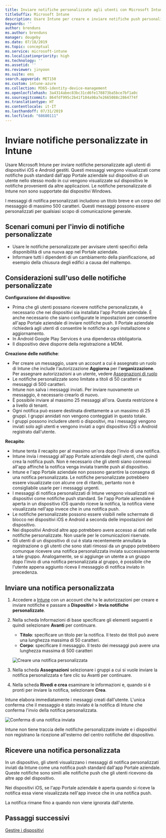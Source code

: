 ```yaml
---
title: Inviare notifiche personalizzate agli utenti con Microsoft Intune
titleSuffix: Microsoft Intune
description: Usare Intune per creare e inviare notifiche push personalizzate agli utenti di dispositivi iOS e Android
keywords: ''
author: brenduns
ms.author: brenduns
manager: dougeby
ms.date: 07/18/2019
ms.topic: conceptual
ms.service: microsoft-intune
ms.localizationpriority: high
ms.technology: ''
ms.assetid: ''
ms.reviewer: jinyoon
ms.suite: ems
search.appverid: MET150
ms.custom: intune-azure
ms.collection: M365-identity-device-management
ms.openlocfilehash: 3a4314abec83bc31cd6fe178873ba5bce7bf1a0c
ms.sourcegitcommit: 864fdf995c2b41f104a98a7e2665088c2864774f
ms.translationtype: HT
ms.contentlocale: it-IT
ms.lasthandoff: 07/31/2019
ms.locfileid: "68680111"
---
```

# <a name="send-custom-notifications-in-intune"></a>Inviare notifiche personalizzate in Intune  

Usare Microsoft Intune per inviare notifiche personalizzate agli utenti di dispositivi iOS e Android gestiti. Questi messaggi vengono visualizzati come notifiche push standard dall'app Portale aziendale sul dispositivo di un utente nello stesso modo in cui vengono visualizzate sul dispositivo le notifiche provenienti da altre applicazioni. Le notifiche personalizzate di Intune non sono supportate dai dispositivi Windows.   

I messaggi di notifica personalizzati includono un titolo breve e un corpo del messaggio di massimo 500 caratteri. Questi messaggi possono essere personalizzati per qualsiasi scopo di comunicazione generale.

## <a name="common-scenarios-for-sending-custom-notifications"></a>Scenari comuni per l'invio di notifiche personalizzate  

- Usare le notifiche personalizzate per avvisare utenti specifici della disponibilità di una nuova app nel Portale aziendale.  
- Informare tutti i dipendenti di un cambiamento della pianificazione, ad esempio della chiusura degli edifici a causa del maltempo.  

## <a name="considerations-for-using-custom-notifications"></a>Considerazioni sull'uso delle notifiche personalizzate  

**Configurazione del dispositivo**:  
- Prima che gli utenti possano ricevere notifiche personalizzate, è necessario che nei dispositivi sia installata l'app Portale aziendale. È anche necessario che siano configurate le impostazioni per consentire all'app Portale aziendale di inviare notifiche push. Il Portale aziendale richiederà agli utenti di consentire le notifiche a ogni installazione o aggiornamento.  
- In Android Google Play Services è una dipendenza obbligatoria.  
- Il dispositivo deve disporre della registrazione a MDM.

**Creazione delle notifiche**:  
- Per creare un messaggio, usare un account a cui è assegnato un ruolo di Intune che include l'autorizzazione **Aggiorna** per l'**organizzazione**. Per assegnare autorizzazioni a un utente, vedere [Assegnazioni di ruolo](role-based-access-control.md#role-assignments)  
- Le notifiche personalizzate sono limitate a titoli di 50 caratteri e messaggi di 500 caratteri.  
- Intune non salva i messaggi inviati. Per inviare nuovamente un messaggio, è necessario crearlo di nuovo.  
- È possibile inviare al massimo 25 messaggi all'ora. Questa restrizione è a livello di tenant.  
- Ogni notifica può essere destinata direttamente a un massimo di 25 gruppi. I gruppi annidati non vengono conteggiati in questo totale.  
- I gruppi possono includere utenti o dispositivi, ma i messaggi vengono inviati solo agli utenti e vengono inviati a ogni dispositivo iOS o Android registrato dall'utente.  

**Recapito**:  
- Intune tenta il recapito per al massimo un'ora dopo l'invio di una notifica.  
- Intune invia i messaggi all'app Portale aziendale degli utenti, che quindi crea la notifica push. Non è necessario che gli utenti siano connessi all'app affinché la notifica venga inviata tramite push al dispositivo.  
- Intune e l'app Portale aziendale non possono garantire la consegna di una notifica personalizzata. Le notifiche personalizzate potrebbero essere visualizzate con alcune ore di ritardo, pertanto non è consigliabile usarle per i messaggi urgenti.  
- I messaggi di notifica personalizzati di Intune vengono visualizzati nei dispositivi come notifiche push standard. Se l'app Portale aziendale è aperta in un dispositivo iOS quando riceve la notifica, la notifica viene visualizzata nell'app invece che in una notifica push.  
- Le notifiche personalizzate possono essere visibili nelle schermate di blocco nei dispositivi iOS e Android a seconda delle impostazioni del dispositivo.  
- Nei dispositivi Android altre app potrebbero avere accesso ai dati nelle notifiche personalizzate. Non usarle per le comunicazioni riservate.  
- Gli utenti di un dispositivo di cui è stata recentemente annullata la registrazione o gli utenti che sono stati rimossi da un gruppo potrebbero comunque ricevere una notifica personalizzata inviata successivamente a tale gruppo.  Analogamente, se si aggiunge un utente a un gruppo dopo l'invio di una notifica personalizzata al gruppo, è possibile che l'utente appena aggiunto riceva il messaggio di notifica inviato in precedenza.  

## <a name="send-a-custom-notification"></a>Inviare una notifica personalizzata  

1. Accedere a [Intune](https://go.microsoft.com/fwlink/?linkid=2090973) con un account che ha le autorizzazioni per creare e inviare notifiche e passare a **Dispositivi** > **Invia notifiche personalizzate**.  

2. Nella scheda Informazioni di base specificare gli elementi seguenti e quindi selezionare **Avanti** per continuare.  
   - **Titolo**: specificare un titolo per la notifica. Il testo dei titoli può avere una lunghezza massima di 50 caratteri.  
   - **Corpo**: specificare il messaggio. Il testo dei messaggi può avere una lunghezza massima di 500 caratteri

   ![Creare una notifica personalizzata](./media/custom-notifications/custom-notifications.png)  

3. Nella scheda **Assegnazioni** selezionare i gruppi a cui si vuole inviare la notifica personalizzata e fare clic su Avanti per continuare.  

4. Nella scheda **Rivedi e crea** esaminare le informazioni e, quando si è pronti per inviare la notifica, selezionare **Crea**.  

Intune elabora immediatamente i messaggi creati dall'utente. L'unica conferma che il messaggio è stato inviato è la notifica di Intune che conferma l'invio della notifica personalizzata.  

![Conferma di una notifica inviata](./media/custom-notifications/notification-sent.png)  

Intune non tiene traccia delle notifiche personalizzate inviate e i dispositivi non registrano la ricezione all'esterno del centro notifiche del dispositivo.  

## <a name="receive-a-custom-notification"></a>Ricevere una notifica personalizzata  

In un dispositivo, gli utenti visualizzano i messaggi di notifica personalizzati inviati da Intune come una notifica push standard dall'app Portale aziendale. Queste notifiche sono simili alle notifiche push che gli utenti ricevono da altre app del dispositivo.  

Nei dispositivi iOS, se l'app Portale aziendale è aperta quando si riceve la notifica essa viene visualizzata nell'app invece che in una notifica push.  

La notifica rimane fino a quando non viene ignorata dall'utente.  

## <a name="next-steps"></a>Passaggi successivi  
[Gestire i dispositivi](device-management.md)
